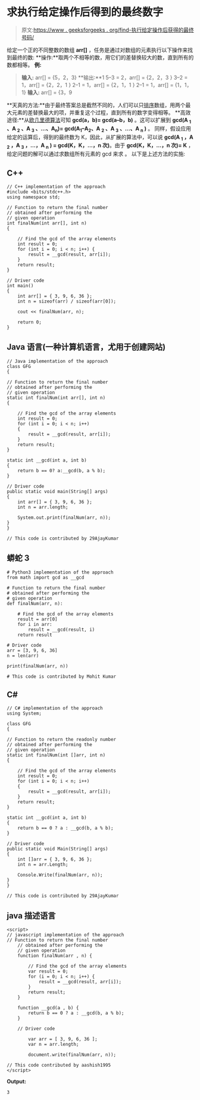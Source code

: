 # 求执行给定操作后得到的最终数字

> 原文:[https://www . geeksforgeeks . org/find-执行给定操作后获得的最终号码/](https://www.geeksforgeeks.org/find-the-final-number-obtained-after-performing-the-given-operation/)

给定一个正的不同整数的数组 **arr[]** ，任务是通过对数组的元素执行以下操作来找到最终的数:
**操作:**取两个不相等的数，用它们的差替换较大的数，直到所有的数都相等。
**例:**

> **输入:** arr[] = {5，2，3}
> **输出:**1
> 5–3 = 2，arr[] = {2，2，3 }
> 3–2 = 1，arr[] = {2，2，1 }
> 2–1 = 1，arr[] = {2，1，1 }
> 2–1 = 1，arr[] = {1，1，1}
> **输入:** arr[] = {3，9

**天真的方法:**由于最终答案总是截然不同的，人们可以只[排序](https://www.geeksforgeeks.org/merge-sort/)数组，用两个最大元素的差替换最大的项，并重复这个过程，直到所有的数字变得相等。
**高效途径:**从[欧几里德算法](https://www.geeksforgeeks.org/euclidean-algorithms-basic-and-extended/)可知 **gcd(a，b)= gcd(a–b，b)** 。这可以扩展到 **gcd(A <sub>1</sub> 、A <sub>2</sub> 、A <sub>3</sub> 、…、A<sub>n</sub>)= gcd(A<sub>1</sub>–A<sub>2</sub>、A <sub>2</sub> 、A <sub>3</sub> 、…、A <sub>n</sub> )** 。
同样，假设应用给定的运算后，得到的最终数为 K，因此，从扩展的算法中，可以说 **gcd(A <sub>1</sub> ，A <sub>2</sub> ，A <sub>3</sub> ，…，A <sub>n</sub> ) = gcd(K，K，…，n 次)**。由于 **gcd(K，K，…，n 次)= K** ，给定问题的解可以通过求数组所有元素的 gcd 来求
。
以下是上述方法的实施:

## C++

```
// C++ implementation of the approach
#include <bits/stdc++.h>
using namespace std;

// Function to return the final number
// obtained after performing the
// given operation
int finalNum(int arr[], int n)
{

    // Find the gcd of the array elements
    int result = 0;
    for (int i = 0; i < n; i++) {
        result = __gcd(result, arr[i]);
    }
    return result;
}

// Driver code
int main()
{
    int arr[] = { 3, 9, 6, 36 };
    int n = sizeof(arr) / sizeof(arr[0]);

    cout << finalNum(arr, n);

    return 0;
}
```

## Java 语言(一种计算机语言，尤用于创建网站)

```
// Java implementation of the approach
class GFG
{

// Function to return the final number
// obtained after performing the
// given operation
static int finalNum(int arr[], int n)
{

    // Find the gcd of the array elements
    int result = 0;
    for (int i = 0; i < n; i++)
    {
        result = __gcd(result, arr[i]);
    }
    return result;
}

static int __gcd(int a, int b)
{
    return b == 0? a:__gcd(b, a % b);    
}

// Driver code
public static void main(String[] args)
{
    int arr[] = { 3, 9, 6, 36 };
    int n = arr.length;

    System.out.print(finalNum(arr, n));
}
}

// This code is contributed by 29AjayKumar
```

## 蟒蛇 3

```
# Python3 implementation of the approach
from math import gcd as __gcd

# Function to return the final number
# obtained after performing the
# given operation
def finalNum(arr, n):

    # Find the gcd of the array elements
    result = arr[0]
    for i in arr:
        result = __gcd(result, i)
    return result

# Driver code
arr = [3, 9, 6, 36]
n = len(arr)

print(finalNum(arr, n))

# This code is contributed by Mohit Kumar
```

## C#

```
// C# implementation of the approach
using System;

class GFG
{

// Function to return the readonly number
// obtained after performing the
// given operation
static int finalNum(int []arr, int n)
{

    // Find the gcd of the array elements
    int result = 0;
    for (int i = 0; i < n; i++)
    {
        result = __gcd(result, arr[i]);
    }
    return result;
}

static int __gcd(int a, int b)
{
    return b == 0 ? a : __gcd(b, a % b);    
}

// Driver code
public static void Main(String[] args)
{
    int []arr = { 3, 9, 6, 36 };
    int n = arr.Length;

    Console.Write(finalNum(arr, n));
}
}

// This code is contributed by 29AjayKumar
```

## java 描述语言

```
<script>
// javascript implementation of the approach   
// Function to return the final number
    // obtained after performing the
    // given operation
    function finalNum(arr , n) {

        // Find the gcd of the array elements
        var result = 0;
        for (i = 0; i < n; i++) {
            result = __gcd(result, arr[i]);
        }
        return result;
    }

    function __gcd(a , b) {
        return b == 0 ? a : __gcd(b, a % b);
    }

    // Driver code

        var arr = [ 3, 9, 6, 36 ];
        var n = arr.length;

        document.write(finalNum(arr, n));

// This code contributed by aashish1995
</script>
```

**Output:** 

```
3
```